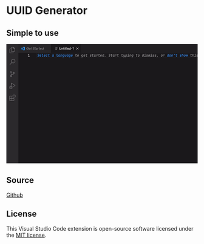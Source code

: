 # UUID Generator
## Simple to use
![](https://github.com/arenchen/vscode-uuid-generator/raw/master/images/uuid.gif)

## Source
[Github](https://github.com/arenchen/vscode-uuid-generator)

## License
This Visual Studio Code extension is open-source software licensed under the [MIT license](https://github.com/arenchen/vscode-uuid-generator/blob/master/LICENSE).